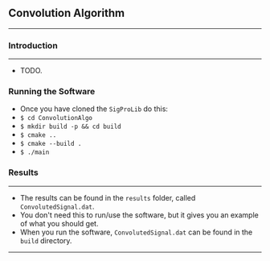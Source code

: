 ## Convolution Algorithm
---
### Introduction
---
* TODO.
### Running the Software
* Once you have cloned the `SigProLib` do this:
* `$ cd ConvolutionAlgo`
* `$ mkdir build -p && cd build`
* `$ cmake ..`
* `$ cmake --build .`
* `$ ./main`

### Results
---
* The results can be found in the `results` folder, called `ConvolutedSignal.dat`.
* You don't need this to run/use the software, but it gives you an example of what you should get.
* When you run the software, `ConvolutedSignal.dat` can be found in the `build` directory.
---
